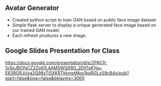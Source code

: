 ## Avatar Generator
- Created python script to train GAN based on public face image dataset
- Simple flask server to display a unique generated face image based on our trained GAN model.
- Each refresh produces a new image.

## Google Slides Presentation for Class

https://docs.google.com/presentation/d/e/2PACX-1vSeJBOfgCZ2Zo61L4AMSWQX8O_2D01xK1gu-E63RGRJUya2Q98xTi5XKRTkkmstMos1kpRGLzS9cB4x/pub?start=false&loop=false&delayms=3000
